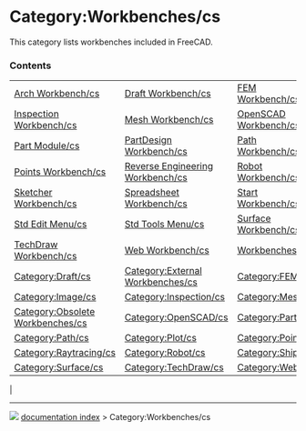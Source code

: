 # Category:Workbenches/cs
This category lists workbenches included in FreeCAD.

### Contents

|     |     |     |
| --- | --- | --- |
| [Arch Workbench/cs](Arch_Workbench/cs.md) | [Draft Workbench/cs](Draft_Workbench/cs.md) | [FEM Workbench/cs](FEM_Workbench/cs.md) |
| [Inspection Workbench/cs](Inspection_Workbench/cs.md) | [Mesh Workbench/cs](Mesh_Workbench/cs.md) | [OpenSCAD Workbench/cs](OpenSCAD_Workbench/cs.md) |
| [Part Module/cs](Part_Module/cs.md) | [PartDesign Workbench/cs](PartDesign_Workbench/cs.md) | [Path Workbench/cs](Path_Workbench/cs.md) |
| [Points Workbench/cs](Points_Workbench/cs.md) | [Reverse Engineering Workbench/cs](Reverse_Engineering_Workbench/cs.md) | [Robot Workbench/cs](Robot_Workbench/cs.md) |
| [Sketcher Workbench/cs](Sketcher_Workbench/cs.md) | [Spreadsheet Workbench/cs](Spreadsheet_Workbench/cs.md) | [Start Workbench/cs](Start_Workbench/cs.md) |
| [Std Edit Menu/cs](Std_Edit_Menu/cs.md) | [Std Tools Menu/cs](Std_Tools_Menu/cs.md) | [Surface Workbench/cs](Surface_Workbench/cs.md) |
| [TechDraw Workbench/cs](TechDraw_Workbench/cs.md) | [Web Workbench/cs](Web_Workbench/cs.md) | [Workbenches/cs](Workbenches/cs.md) |
| [Category:Draft/cs](Category_Draft/cs.md) | [Category:External Workbenches/cs](Category_External_Workbenches/cs.md) | [Category:FEM/cs](Category_FEM/cs.md) |
| [Category:Image/cs](Category_Image/cs.md) | [Category:Inspection/cs](Category_Inspection/cs.md) | [Category:Mesh/cs](Category_Mesh/cs.md) |
| [Category:Obsolete Workbenches/cs](Category_Obsolete_Workbenches/cs.md) | [Category:OpenSCAD/cs](Category_OpenSCAD/cs.md) | [Category:Part/cs](Category_Part/cs.md) |
| [Category:Path/cs](Category_Path/cs.md) | [Category:Plot/cs](Category_Plot/cs.md) | [Category:Points/cs](Category_Points/cs.md) |
| [Category:Raytracing/cs](Category_Raytracing/cs.md) | [Category:Robot/cs](Category_Robot/cs.md) | [Category:Ship/cs](Category_Ship/cs.md) |
| [Category:Surface/cs](Category_Surface/cs.md) | [Category:TechDraw/cs](Category_TechDraw/cs.md) | [Category:Web/cs](Category_Web/cs.md) |
|



---
![](images/Right_arrow.png) [documentation index](../README.md) > Category:Workbenches/cs
